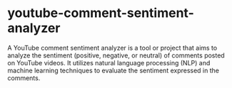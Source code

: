 # youtube-comment-sentiment-analyzer
A YouTube comment sentiment analyzer is a tool or project that aims to analyze the sentiment (positive, negative, or neutral) of comments posted on YouTube videos. It utilizes natural language processing (NLP) and machine learning techniques to evaluate the sentiment expressed in the comments.
